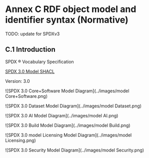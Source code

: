 # Annex C RDF object model and identifier syntax (Normative)

TODO: update for SPDXv3

## C.1 Introduction <a name="C.1"></a>

SPDX ® Vocabulary Specification

[SPDX 3.0 Model SHACL](https://spdx.github.io/spdx-3-model/model.ttl)

Version: 3.0

![SPDX 3.0 Core+Software Model Diagram](../images/model Core+Software.png)

![SPDX 3.0 Dataset Model Diagram](../images/model Dataset.png)

![SPDX 3.0 AI Model Diagram](../images/model AI.png)

![SPDX 3.0 Build Model Diagram](../images/model Build.png)

![SPDX 3.0 model Licensing Model Diagram](../images/model Licensing.png)

![SPDX 3.0 Security Model Diagram](../images/model Security.png)

